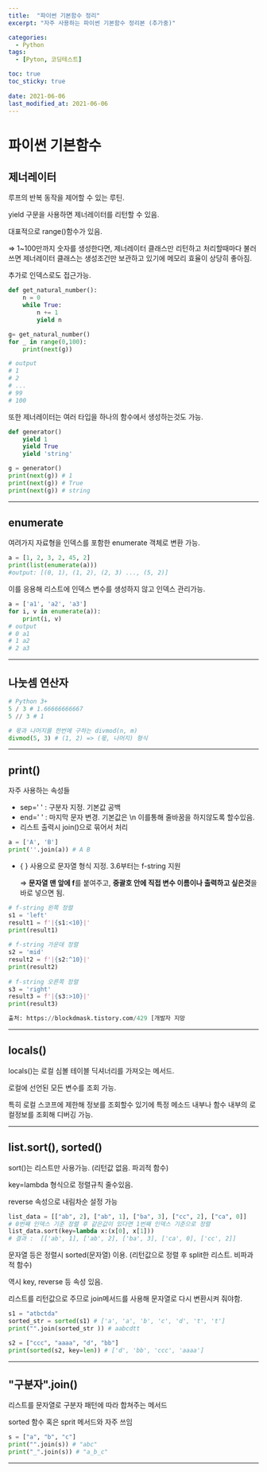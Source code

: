 ```yaml
---
title:  "파이썬 기본함수 정리"
excerpt: "자주 사용하는 파이썬 기본함수 정리본 (추가중)"

categories:
  - Python
tags:
  - [Pyton, 코딩테스트]

toc: true
toc_sticky: true
 
date: 2021-06-06
last_modified_at: 2021-06-06
---
```


# 파이썬 기본함수

## 제너레이터

루프의 반복 동작을 제어할 수 있는 루틴.

yield 구문을 사용하면 제너레이터를 리턴할 수 있음.

대표적으로 range()함수가 있음.

⇒ 1~100만까지 숫자를 생성한다면, 제너레이터 클래스만 리턴하고 처리할때마다 불러쓰면 제너레이터 클래스는 생성조건만 보관하고 있기에 메모리 효율이 상당히 좋아짐.

추가로 인덱스로도 접근가능.

```python
def get_natural_number():
	n = 0
	while True:
		n += 1
		yield n

g= get_natural_number()
for _ in range(0,100):
	print(next(g))

# output
# 1
# 2
# ...
# 99
# 100
```

또한 제너레이터는 여러 타입을 하나의 함수에서 생성하는것도 가능.

```python
def generator()
	yield 1
	yield True
	yield 'string'

g = generator()
print(next(g)) # 1
print(next(g)) # True
print(next(g)) # string
```

---

## enumerate

여려가지 자료형을 인덱스를 포함한 enumerate 객체로 변환 가능.

```python
a = [1, 2, 3, 2, 45, 2]
print(list(enumerate(a)))
#output: [(0, 1), (1, 2), (2, 3) ..., (5, 2)]
```

이를 응용해 리스트에 인덱스 변수를 생성하지 않고 인덱스 관리가능.

```python
a = ['a1', 'a2', 'a3']
for i, v in enumerate(a)):
	print(i, v)
# output
# 0 a1
# 1 a2
# 2 a3
```

---

## 나눗셈 연산자

```python
# Python 3+
5 / 3 # 1.66666666667
5 // 3 # 1

# 몫과 나머지를 한번에 구하는 divmod(n, m)
divmod(5, 3) # (1, 2) => (몫, 나머지) 형식
```

---

## print()

자주 사용하는 속성들

- sep=' '  : 구분자 지정. 기본값 공백
- end=' '  : 마지막 문자 변경. 기본값은 \n 이를통해 줄바꿈을 하지않도록 할수있음.
- 리스트 출력시 join()으로 묶어서 처리

```python
a = ['A', 'B']
print(''.join(a)) # A B
```

- { } 사용으로 문자열 형식 지정. 3.6부터는 f-string 지원

    ⇒ **문자열 맨 앞에 f**를 붙여주고, **중괄호 안에 직접 변수 이름이나 출력하고 싶은것**을 바로 넣으면 됨.

```python
# f-string 왼쪽 정렬
s1 = 'left'
result1 = f'|{s1:<10}|'
print(result1)
 
# f-string 가운데 정렬
s2 = 'mid'
result2 = f'|{s2:^10}|'
print(result2)
 
# f-string 오른쪽 정렬
s3 = 'right'
result3 = f'|{s3:>10}|'
print(result3)

출처: https://blockdmask.tistory.com/429 [개발자 지망
```

---

## locals()

locals()는 로컬 심볼 테이블 딕셔너리를 가져오는 메서드.

로컬에 선언된 모든 변수를 조회 가능.

특히 로컬 스코프에 제한해 정보를 조회할수 있기에 특정 메소드 내부나 함수 내부의 로컬정보를 조회해 디버깅 가능.

---

## list.sort(), sorted()

sort()는 리스트만 사용가능. (리턴값 없음. 파괴적 함수)

key=lambda 형식으로 정렬규칙 줄수있음.

reverse 속성으로 내림차순 설정 가능

```python
list_data = [["ab", 2], ["ab", 1], ["ba", 3], ["cc", 2], ["ca", 0]]
# 0번째 인덱스 기준 정렬 후 같은값이 있다면 1번째 인덱스 기준으로 정렬
list_data.sort(key=lambda x:(x[0], x[1]))
# 결과 :  [['ab', 1], ['ab', 2], ['ba', 3], ['ca', 0], ['cc', 2]]
```

문자열 등은 정렬시 sorted(문자열) 이용. (리턴값으로 정렬 후 split한 리스트. 비파과적 함수)

역시 key, reverse 등 속성 있음.

리스트를 리턴값으로 주므로 join메서드를 사용해 문자열로 다시 변환시켜 줘야함.

```python
s1 = "atbctda"
sorted_str = sorted(s1) # ['a', 'a', 'b', 'c', 'd', 't', 't']
print("".join(sorted_str )) # aabcdtt

s2 = ["ccc", "aaaa", "d", "bb"]
print(sorted(s2, key=len)) # ['d', 'bb', 'ccc', 'aaaa']
```

---

## "구분자".join()

리스트를 문자열로 구분자 패턴에 따라 합쳐주는 메서드

sorted 함수 혹은 sprit 메서드와 자주 쓰임

```python
s = ["a", "b", "c"]
print("".join(s)) # "abc"
print("_".join(s)) # "a_b_c"
```

---